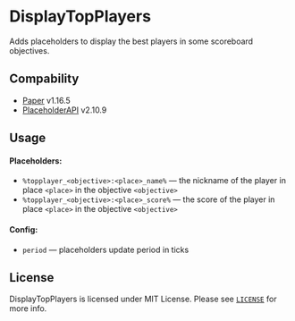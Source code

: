 # DisplayTopPlayers
Adds placeholders to display the best players in some scoreboard objectives.
## Compability
- [Paper](https://papermc.io/downloads) v1.16.5
- [PlaceholderAPI](https://www.spigotmc.org/resources/placeholderapi.6245/) v2.10.9
## Usage
#### Placeholders:
- `%topplayer_<objective>:<place>_name%` — the nickname of the player in place `<place>` in the objective `<objective>`
- `%topplayer_<objective>:<place>_score%` — the score of the player in place `<place>` in the objective `<objective>`
#### Config:
- `period` — placeholders update period in ticks
## License
DisplayTopPlayers is licensed under MIT License. Please see [`LICENSE`](https://github.com/EvgeniyChurikov/DisplayTopPlayers/blob/master/LICENSE) for more info.
